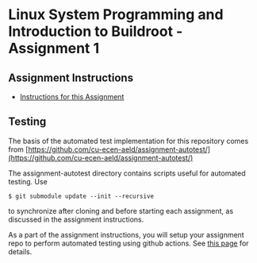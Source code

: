 # Linux System Programming and Introduction to Buildroot - Assignment 1

## Assignment Instructions

- [Instructions for this Assignment](https://www.coursera.org/learn/linux-system-programming-introduction-to-buildroot/supplement/bnixD/assignment-1-instructions)

## Testing

The basis of the automated test implementation for this repository comes from [https://github.com/cu-ecen-aeld/assignment-autotest/](https://github.com/cu-ecen-aeld/assignment-autotest/)

The assignment-autotest directory contains scripts useful for automated testing. Use

    $ git submodule update --init --recursive

to synchronize after cloning and before starting each assignment, as discussed in the assignment instructions.

As a part of the assignment instructions, you will setup your assignment repo to perform automated testing using github actions. See [this page](https://github.com/cu-ecen-aeld/aesd-assignments/wiki/Setting-up-Github-Actions) for details.
